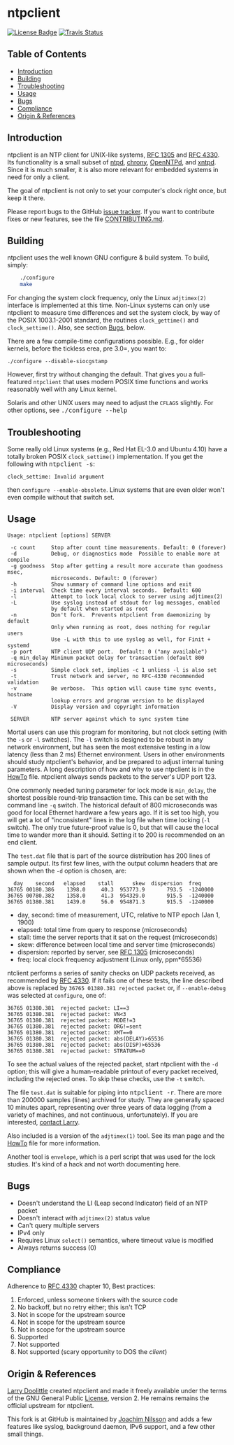 ntpclient
=========
[![License Badge][]][License] [![Travis Status][]][Travis]

Table of Contents
-----------------

* [Introduction](#introduction)
* [Building](#building)
* [Troubleshooting](#troubleshooting)
* [Usage](#usage)
* [Bugs](#bugs)
* [Compliance](#compliance)
* [Origin & References](#origin--references)


Introduction
------------

ntpclient is an NTP client for UNIX-like systems, [RFC 1305][] and
[RFC 4330][].  Its functionality is a small subset of [ntpd][],
[chrony][], [OpenNTPd][], and [xntpd][].  Since it is much smaller, it
is also more relevant for embedded systems in need for only a client.

The goal of ntpclient is not only to set your computer's clock right
once, but keep it there.

Please report bugs to the GitHub [issue tracker][].  If you want to
contribute fixes or new features, see the file [CONTRIBUTING.md][].


Building
--------

ntpclient uses the well known GNU configure & build system.  To build,
simply:

```sh
    ./configure
    make
```

For changing the system clock frequency, only the Linux `adjtimex(2)`
interface is implemented at this time.  Non-Linux systems can only use
ntpclient to measure time differences and set the system clock, by way
of the POSIX 1003.1-2001 standard, the routines `clock_gettime()` and
`clock_settime()`.  Also, see section [Bugs](#bugs), below.

There are a few compile-time configurations possible.  E.g., for older
kernels, before the tickless erea, pre 3.0=, you want to:

    ./configure --disable-siocgstamp

However, first try without changing the default.  That gives you a full-
featured `ntpclient` that uses modern POSIX time functions and works
reasonably well with any Linux kernel.

Solaris and other UNIX users may need to adjust the `CFLAGS` slightly.
For other options, see <kbd>./configure --help</kbd>


Troubleshooting
---------------

Some really old Linux systems (e.g., Red Hat EL-3.0 and Ubuntu 4.10)
have a totally broken POSIX `clock_settime()` implementation.  If you
get the following with <kbd>ntpclient -s</kbd>:

    clock_settime: Invalid argument

then `configure --enable-obsolete`.  Linux systems that are even older
won't even compile without that switch set.


Usage
-----

    Usage: ntpclient [options] SERVER
    
     -c count     Stop after count time measurements. Default: 0 (forever)
     -d           Debug, or diagnostics mode  Possible to enable more at compile
     -g goodness  Stop after getting a result more accurate than goodness msec,
                  microseconds. Default: 0 (forever)
     -h           Show summary of command line options and exit
     -i interval  Check time every interval seconds.  Default: 600
     -l           Attempt to lock local clock to server using adjtimex(2)
     -L           Use syslog instead of stdout for log messages, enabled
                  by default when started as root
     -n           Don't fork.  Prevents ntpclient from daemonizing by default
                  Only when running as root, does nothing for regular users
				  Use -L with this to use syslog as well, for Finit + systemd
     -p port      NTP client UDP port.  Default: 0 ("any available")
     -q min_delay Minimum packet delay for transaction (default 800 microseconds)
     -s           Simple clock set, implies -c 1 unliess -l is also set
     -t           Trust network and server, no RFC-4330 recommended validation
     -v           Be verbose.  This option will cause time sync events, hostname
                  lookup errors and program version to be displayed
     -V           Display version and copyright information
     
     SERVER       NTP server against which to sync system time

Mortal users can use this program for monitoring, but not clock setting
(with the `-s` or `-l` switches).  The `-l` switch is designed to be
robust in any network environment, but has seen the most extensive
testing in a low latency (less than 2 ms) Ethernet environment.  Users
in other environments should study ntpclient's behavior, and be prepared
to adjust internal tuning parameters.  A long description of how and why
to use ntpclient is in the [HowTo][] file.  ntpclient always sends packets
to the server's UDP port 123.

One commonly needed tuning parameter for lock mode is `min_delay`, the
shortest possible round-trip transaction time.  This can be set with the
command line `-q` switch.  The historical default of 800 microseconds
was good for local Ethernet hardware a few years ago.  If it is set too
high, you will get a lot of "inconsistent" lines in the log file when
time locking (`-l` switch).  The only true future-proof value is 0, but
that will cause the local time to wander more than it should.  Setting
it to 200 is recommended on an end client.

The `test.dat` file that is part of the source distribution has 200
lines of sample output.  Its first few lines, with the output column
headers that are shown when the `-d` option is chosen, are:

      day    second   elapsed    stall      skew  dispersion  freq
    36765 00180.386    1398.0     40.3  953773.9       793.5  -1240000
    36765 00780.382    1358.0     41.3  954329.0       915.5  -1240000
    36765 01380.381    1439.0     56.0  954871.3       915.5  -1240000

* day, second: time of measurement, UTC, relative to NTP epoch (Jan 1, 1900)
* elapsed:     total time from query to response (microseconds)
* stall:       time the server reports that it sat on the request (microseconds)
* skew:        difference between local time and server time (microseconds)
* dispersion:  reported by server, see [RFC 1305][] (microseconds)
* freq:        local clock frequency adjustment (Linux only, ppm*65536)

ntclient performs a series of sanity checks on UDP packets received, as
recommended by [RFC 4330][].  If it fails one of these tests, the line
described above is replaced by `36765 01380.381 rejected packet` or, if
`--enable-debug` was selected at `configure`, one of:

    36765 01380.381  rejected packet: LI==3
    36765 01380.381  rejected packet: VN<3
    36765 01380.381  rejected packet: MODE!=3
    36765 01380.381  rejected packet: ORG!=sent
    36765 01380.381  rejected packet: XMT==0
    36765 01380.381  rejected packet: abs(DELAY)>65536
    36765 01380.381  rejected packet: abs(DISP)>65536
    36765 01380.381  rejected packet: STRATUM==0

To see the actual values of the rejected packet, start ntpclient with
the `-d` option; this will give a human-readable printout of every
packet received, including the rejected ones.  To skip these checks, use
the `-t` switch.

The file `test.dat` is suitable for piping into <kbd>ntpclient -r</kbd>.
There are more than 200000 samples (lines) archived for study.  They are
generally spaced 10 minutes apart, representing over three years of data
logging (from a variety of machines, and not continuous, unfortunately).
If you are interested, [contact Larry][].

Also included is a version of the `adjtimex(1)` tool.  See its man page
and the [HowTo][] file for more information.

Another tool is `envelope`, which is a perl script that was used for the
lock studies.  It's kind of a hack and not worth documenting here.


Bugs
----

* Doesn't understand the LI (Leap second Indicator) field of an NTP packet
* Doesn't interact with `adjtimex(2)` status value
* Can't query multiple servers
* IPv4 only
* Requires Linux `select()` semantics, where timeout value is modified
* Always returns success (0)


Compliance
----------

Adherence to [RFC 4330][] chapter 10, Best practices:

1. Enforced, unless someone tinkers with the source code
2. No backoff, but no retry either; this isn't TCP
3. Not in scope for the upstream source
4. Not in scope for the upstream source
5. Not in scope for the upstream source
6. Supported
7. Not supported
8. Not supported (scary opportunity to DOS the _client_)


Origin & References
-------------------

[Larry Doolittle][] created ntpclient and made it freely available under
the terms of the GNU General Public [License][], version 2.  He remains
remains the official upstream for ntpclient.

This fork is at GitHub is maintained by [Joachim Nilsson][] and adds a
few features like syslog, background daemon, IPv6 support, and a few
other small things.

[ntpd]:            http://www.ntp.org
[xntpd]:           http://www.eecis.udel.edu/~mills/ntp/
[chrony]:          http://chrony.tuxfamily.org/
[OpenNTPd]:        http://www.openntpd.org
[RFC 1305]:        http://tools.ietf.org/html/rfc1305
[RFC 4330]:        http://tools.ietf.org/html/rfc4330
[Larry Doolittle]: http://doolittle.icarus.com/ntpclient/
[contact Larry]:   larry@doolittle.boa.org
[License]:         http://www.gnu.org/licenses/old-licenses/gpl-2.0.html
[License Badge]:   https://img.shields.io/badge/License-GPL%20v2-blue.svg
[Travis]:          https://travis-ci.org/troglobit/ntpclient
[Travis Status]:   https://travis-ci.org/troglobit/ntpclient.png?branch=master
[CONTRIBUTING.md]: CONTRIBUTING.md
[issue tracker]:   https://github.com/troglobit/ntpclient/issues
[HowTo]:           https://github.com/troglobit/ntpclient/doc/HowTo.md
[Joachim Nilsson]: http://troglobit.com
